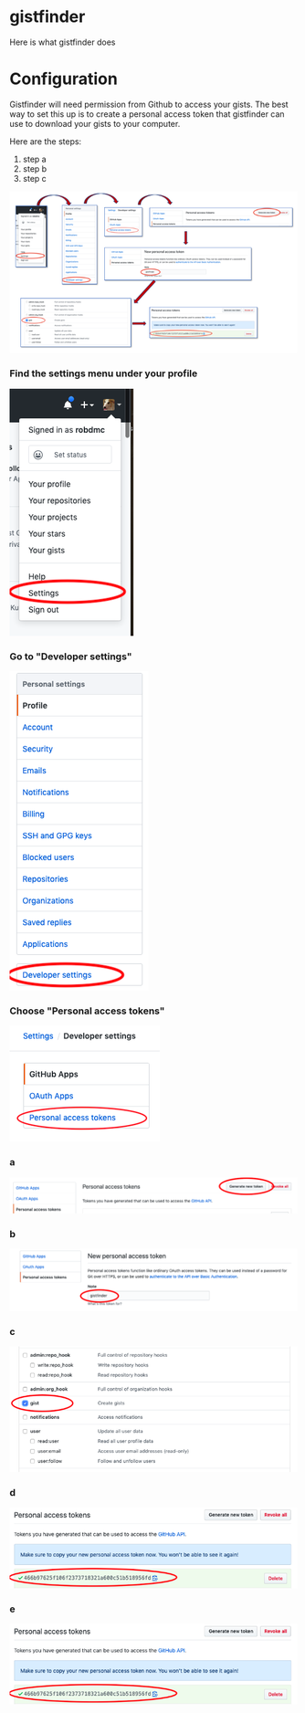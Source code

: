 # gistfinder
Here is what gistfinder does

# Configuration
Gistfinder will need permission from Github to access your gists.
The best way to set this up is to create a personal access token that
gistfinder can use to download your gists to your computer.


Here are the steps:

1. step a
1. step b
1. step c


![step 1](images/gh_instructions.png)


### Find the settings menu under your profile

![step 1](images/01_homepage.png)

### Go to "Developer settings"

![step 2](images/02_settings.png)

### Choose "Personal access tokens"

![step 3](images/03_personal_access_token.png)

### a

![step 4](images/04_generate_new_token.png)

### b

![step 5](images/05_set_name.png)

### c

![step 6](images/06_set_permissions.png)

### d

![step 7](images/07_token.png)

### e

![step 1](images/07_token.png)
